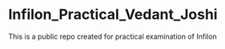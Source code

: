 # Infilon_Practical_Vedant_Joshi
This is a public repo created for practical examination of Infilon
